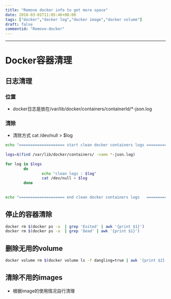 ```yaml
---
title: "Remove docker info to get more space"
date: 2018-03-01T11:05:46+08:00
tags: ["docker","docker log","docker image","docker volume"]
draft: false
commentid: "Remove-docker"
---
```


------------------

# Docker容器清理

## 日志清理

### 位置

* docker日志是放在/var/lib/docker/containers/containerId/*-json.log

### 清除

* 清除方式 cat /dev/null > $log

```bash
echo "==================== start clean docker containers logs =========================="  
  
logs=$(find /var/lib/docker/containers/ -name *-json.log)  
  
for log in $logs  
        do  
                echo "clean logs : $log"  
                cat /dev/null > $log  
        done  
  
  
echo "==================== end clean docker containers logs   =========================="  
```



## 停止的容器清除

```bash
docker rm $(docker ps -a  | grep 'Exited' | awk '{print $1}')
docker rm $(docker ps -a  | grep 'Dead' | awk '{print $1}')
```

## 删除无用的volume

```bash
docker volume rm $(docker volume ls -f dangling=true | awk '{print $2}')
```

## 清除不用的images

* 根据image的使用情况自行清理